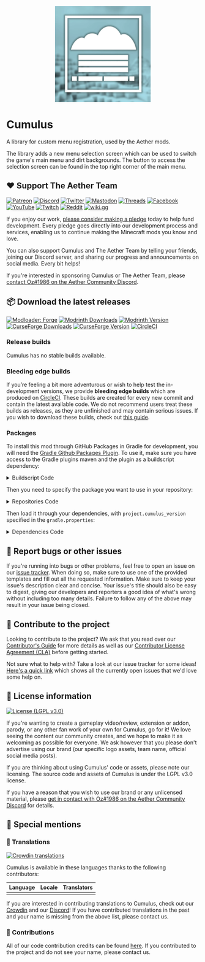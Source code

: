 <p align="center"><img width="250" height="250" src="assets/logo.webp"></p>

# Cumulus

A library for custom menu registration, used by the Aether mods.

The library adds a new menu selection screen which can be used to switch the game's main menu and dirt backgrounds. The button to access the selection screen can be found in the top right corner of the main menu.

## :heart: Support The Aether Team

[![Patreon](https://img.shields.io/endpoint.svg?url=https%3A%2F%2Fshieldsio-patreon.vercel.app%2Fapi%3Fusername%3DTheAetherTeam%26type%3Dpatrons&style=flat-square&logoColor=white)](https://patreon.com/TheAetherTeam)
[![Discord](https://img.shields.io/discord/118816101936267265.svg?label=discord&logoColor=FFFFFF&logo=discord&color=7289DA&style=flat-square)](https://discord.gg/aethermod)
[![Twitter](https://img.shields.io/badge/twitter-@DevAether-lightgrey?style=flat-square&logo=twitter&color=1DA1F2&logoColor=white)](https://twitter.com/DevAether)
[![Mastodon](https://img.shields.io/mastodon/follow/110581810287361848?domain=https%3A%2F%2Fmastodon.gamedev.place%2F&style=flat-square&logo=mastodon&logoColor=white&label=mastodon&color=858AFA)](https://mastodon.gamedev.place/@DevAether)
[![Threads](https://custom-icon-badges.demolab.com/badge/threads-devaether-green?logo=instagram-threads&style=flat-square&color=000000)](https://www.threads.net/@devaether)
[![Facebook](https://img.shields.io/badge/facebook-AetherMod-blue?logo=facebook&style=flat-square&color=1877F2&logoColor=white)](https://www.facebook.com/AetherMod)
[![YouTube](https://img.shields.io/badge/youtube-@DevAether-blue?color=FF0000&label=youtube&logo=youtube&style=flat-square)](https://www.youtube.com/@DevAether)
[![Twitch](https://img.shields.io/twitch/status/theaetherteam?logo=twitch&style=flat-square&logoColor=white)](https://www.twitch.tv/theaetherteam)
[![Reddit](https://img.shields.io/reddit/subreddit-subscribers/TheAether?color=FF4500&label=reddit&logo=reddit&style=flat-square&logoColor=white)](https://www.reddit.com/r/TheAether/)
[![wiki.gg](https://custom-icon-badges.demolab.com/badge/wiki.gg-aether-green?logo=wikigg&style=flat-square&color=FF1980)](https://aether.wiki.gg/)

If you enjoy our work, [please consider making a pledge](https://patreon.com/TheAetherTeam) today to help fund development. Every pledge goes directly into our development process and services, enabling us to continue making the Minecraft mods you know and love.

You can also support Cumulus and The Aether Team by telling your friends, joining our Discord server, and sharing our progress and announcements on social media. Every bit helps!

If you're interested in sponsoring Cumulus or The Aether Team, please [contact Oz#1986 on the Aether Community Discord](https://discord.gg/aethermod).

## :package: Download the latest releases
[![Modloader: Forge](https://img.shields.io/badge/mod%20loader-forge-CC974D?style=flat-square)](https://files.minecraftforge.net/net/minecraftforge/forge/)
[![Modrinth Downloads](https://img.shields.io/modrinth/dt/cumulus?color=00AF5C&logo=modrinth)](https://modrinth.com/mod/cumulus)
[![Modrinth Version](https://img.shields.io/modrinth/game-versions/cumulus?color=00AF5C&label=latest&logo=modrinth&last=true)](https://modrinth.com/mod/cumulus)
[![CurseForge Downloads](http://cf.way2muchnoise.eu/cumulus.svg)](https://www.curseforge.com/minecraft/mc-mods/cumulus)
[![CurseForge Version](http://cf.way2muchnoise.eu/versions/cumulus_latest.svg)](https://www.curseforge.com/minecraft/mc-mods/cumulus)
[![CircleCI](https://circleci.com/gh/The-Aether-Team/Cumulus/tree/1.20.1-develop.svg?style=shield)](https://app.circleci.com/pipelines/github/The-Aether-Team/Cumulus?branch=1.20.1-develop)
### Release builds
Cumulus has no stable builds available.

### Bleeding edge builds
If you’re feeling a bit more adventurous or wish to help test the in-development versions, we provide **bleeding edge builds** which are produced on [CircleCI](https://app.circleci.com/pipelines/github/The-Aether-Team/Cumulus). These builds are created for every new commit and contain the latest available code. We do not recommend users treat these builds as releases, as they are unfinished and may contain serious issues. If you wish to download these builds, check out [this guide](https://github.com/The-Aether-Team/Cumulus/wiki/CircleCI-Guide).

### Packages
To install this mod through GitHub Packages in Gradle for development, you will need the [Gradle Github Packages Plugin](https://github.com/0ffz/gpr-for-gradle). To use it, make sure you have access to the Gradle plugins maven and the plugin as a buildscript dependency:

<details>
<summary> Buildscript Code</summary>

```
buildscript {
  repositories {
    ...
    maven {
        name 'Gradle'
        url "https://plugins.gradle.org/m2/"
    }
  }
  dependencies {
    ...
    classpath group: 'io.github.0ffz', name: 'gpr-for-gradle', version: '1.+', changing: true
  }
}
...
apply plugin: 'io.github.0ffz.github-packages'
```

</details>

Then you need to specify the package you want to use in your repository:

<details>
<summary> Repositories Code</summary>

```
repositories {
  ...
  maven githubPackage.invoke("The-Aether-Team/Cumulus")
}
```

</details>

Then load it through your dependencies, with `project.cumulus_version` specified in the `gradle.properties`:

<details>
<summary> Dependencies Code</summary>

```
dependencies {
  ...
  implementation fg.deobf("com.aetherteam.cumulus:cumulus_menus:${project.cumulus_version}")
  ...
}
```

</details>

## :bug: Report bugs or other issues
If you're running into bugs or other problems, feel free to open an issue on our [issue tracker](https://github.com/The-Aether-Team/Cumulus/issues). When doing so, make sure to use one of the provided templates and fill out all the requested information. Make sure to keep your issue's description clear and concise. Your issue's title should also be easy to digest, giving our developers and reporters a good idea of what's wrong without including too many details. Failure to follow any of the above may result in your issue being closed.

## :wrench: Contribute to the project
Looking to contribute to the project? We ask that you read over our [Contributor's Guide](https://github.com/The-Aether-Team/Cumulus/blob/1.19.4-develop/docs/CONTRIBUTING.md) for more details as well as our [Contributor License Agreement (CLA)](https://github.com/The-Aether-Team/Cumulus/blob/1.19.4-develop/docs/AGREEMENT.md) before getting started.

Not sure what to help with? Take a look at our issue tracker for some ideas! [Here's a quick link](https://github.com/The-Aether-Team/Cumulus/labels/status%2Fhelp-wanted) which shows all the currently open issues that we'd love some help on.

## :scroll: License information
[![License (LGPL v3.0)](https://img.shields.io/badge/license-LGPL%20v3.0-green.svg?style=flat-square)](https://github.com/The-Aether-Team/Cumulus/blob/1.19.4-develop/LICENSE.txt)

If you're wanting to create a gameplay video/review, extension or addon, parody, or any other fan work of your own for Cumulus, go for it! We love seeing the content our community creates, and we hope to make it as welcoming as possible for everyone. We ask however that you please don't advertise using our brand (our specific logo assets, team name, official social media posts).

If you are thinking about using Cumulus' code or assets, please note our licensing. The source code and assets of Cumulus is under the LGPL v3.0 license.

If you have a reason that you wish to use our brand or any unlicensed material, please [get in contact with Oz#1986 on the Aether Community Discord](https://discord.gg/aethermod) for details.

## :star2: Special mentions
### :speech_balloon: Translations
[![Crowdin translations](https://img.shields.io/badge/crowdin-cumulus-blue?color=55BC5C&label=crowdin&logo=crowdin&style=flat-square)](https://crowdin.com/project/cumulus)

Cumulus is available in these languages thanks to the following contributors:

| Language                    | Locale  | Translators                                                                                                |
|-----------------------------|---------|------------------------------------------------------------------------------------------------------------|
|                       |  |                                                                                                   |

If you are interested in contributing translations to Cumulus, check out our [Crowdin](https://crowdin.com/project/cumulus) and our [Discord](https://discord.gg/aethermod)! If you have contributed translations in the past and your name is missing from the above list, please contact us.

### :hammer: Contributions
All of our code contribution credits can be found [here](https://github.com/The-Aether-Team/Cumulus/blob/1.19.4-develop/docs/CREDITS.txt). If you contributed to the project and do not see your name, please contact us.
